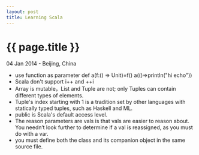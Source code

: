 ```yaml
---
layout: post
title: Learning Scala
---
```


{{ page.title }}
================

<p class="meta">04 Jan 2014 - Beijing, China</p>

* use function as parameter
        <!-- language: scala -->
        def a(f:() => Unit)=f()
        a(()=>println("hi echo"))
* Scala don't support i++ and ++i
* Array is mutable，List and Tuple are not; only Tuples can contain different types of elements.
* Tuple's index starting with 1 is a tradition set by other languages with statically typed tuples, such as Haskell and ML.
* public is Scala's default access level.
* The reason parameters are vals is that vals are easier to reason about. You needn’t look further to determine if a val is reassigned, as you must do with a var.
* you must define both the class and its companion object in the same source file.



